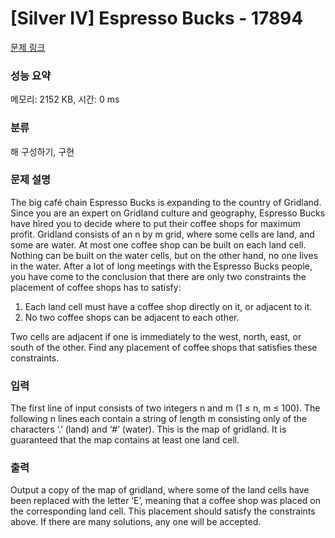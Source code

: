 # [Silver IV] Espresso Bucks - 17894 

[문제 링크](https://www.acmicpc.net/problem/17894) 

### 성능 요약

메모리: 2152 KB, 시간: 0 ms

### 분류

해 구성하기, 구현

### 문제 설명

<p>The big café chain Espresso Bucks is expanding to the country of Gridland. Since you are an expert on Gridland culture and geography, Espresso Bucks have hired you to decide where to put their coffee shops for maximum profit. Gridland consists of an n by m grid, where some cells are land, and some are water. At most one coffee shop can be built on each land cell. Nothing can be built on the water cells, but on the other hand, no one lives in the water. After a lot of long meetings with the Espresso Bucks people, you have come to the conclusion that there are only two constraints the placement of coffee shops has to satisfy:</p>

<ol>
	<li>Each land cell must have a coffee shop directly on it, or adjacent to it.</li>
	<li>No two coffee shops can be adjacent to each other.</li>
</ol>

<p>Two cells are adjacent if one is immediately to the west, north, east, or south of the other. Find any placement of coffee shops that satisfies these constraints.</p>

### 입력 

 <p>The first line of input consists of two integers n and m (1 ≤ n, m ≤ 100). The following n lines each contain a string of length m consisting only of the characters ‘.’ (land) and ‘#’ (water). This is the map of gridland. It is guaranteed that the map contains at least one land cell.</p>

### 출력 

 <p>Output a copy of the map of gridland, where some of the land cells have been replaced with the letter ‘E’, meaning that a coffee shop was placed on the corresponding land cell. This placement should satisfy the constraints above. If there are many solutions, any one will be accepted.</p>

